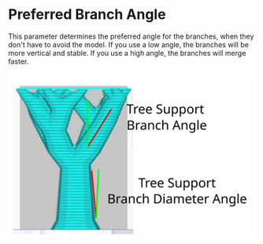 Preferred Branch Angle
====
This parameter determines the preferred angle for the branches, when they don't have to avoid the model. If you use a low angle, the branches will be more vertical and stable. If you use a high angle, the branches will merge faster.

![Preferred Branch Angle](../images/tree_support_angle.svg)